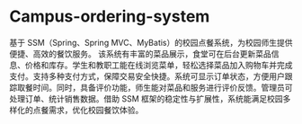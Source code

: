 # Campus-ordering-system
基于 SSM（Spring、Spring MVC、MyBatis）的校园点餐系统，为校园师生提供便捷、高效的餐饮服务。  该系统有丰富的菜品展示，食堂可在后台更新菜品信息、价格和库存。学生和教职工能在线浏览菜单，轻松选择菜品加入购物车并完成支付。支持多种支付方式，保障交易安全快捷。系统可显示订单状态，方便用户跟踪取餐时间。同时，具备评价功能，师生能对菜品和服务进行评价反馈。管理员可处理订单、统计销售数据。借助 SSM 框架的稳定性与扩展性，系统能满足校园多样化的点餐需求，优化校园餐饮体验。 

